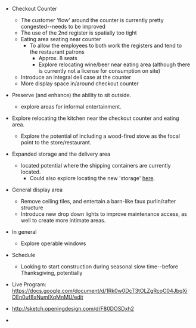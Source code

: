 



- Checkout Counter
	- The customer 'flow' around the counter is currently pretty congested--needs to be improved
	- The use of the 2nd register is spatially too tight
	- Eating area seating near counter
		- To allow the employees to both work the registers and tend to the restaurant patrons
			- Approx. 8 seats
			- Explore relocating wine/beer near eating area (although there is currently not a license for consumption on site)
	- Introduce an integral deli case at the counter
	- More display space in/around checkout counter
- Preserve (and enhance) the ability to sit outside. 
	- explore areas for informal entertainment. 
- Explore relocating the kitchen near the checkout counter and eating area.
	- Explore the potential of including a wood-fired stove as the focal point to the store/restaurant. 
- Expanded storage and the delivery area
	- located potential where the shipping containers are currently located.
		- Could also explore locating the new 'storage' [here](https://www.dropbox.com/s/nhulq1tfafx44a2/2018-08-31_14-31-29_RevitAutodesk_Revit_2018.2_-_%5BFloor_Plan_Site_plan_-_ORevit.png?dl=0).
- General display area
	- Remove ceiling tiles, and entertain a barn-like faux purlin/rafter structure
	- Introduce new drop down lights to improve maintenance access, as well to create more intimate areas.
- In general
	- Explore operable windows
- Schedule
	- Looking to start construction during seasonal slow time--before Thanksgiving, potentially 

- Live Program: https://docs.google.com/document/d/1Rk0w0DcT3tOLZgRcoC04JbqXiDEn0uf8xNumIXqMnMU/edit
- http://sketch.openingdesign.com/d/F80DOSDxh2
- 

<!--stackedit_data:
eyJoaXN0b3J5IjpbMjAwNzI3NDU3NywtMTYwNTY3MTQxMywtOD
AwMjAxMTczXX0=
-->